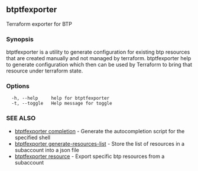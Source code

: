 ## btptfexporter

Terraform exporter for BTP

### Synopsis

btptfexporter is a utility to generate configuration for existing btp resources that are created manually and not managed by terraform. btptfexporter help to generate configuration which then can be used by Terraform to bring that resource under terraform state.
	

### Options

```
  -h, --help     help for btptfexporter
  -t, --toggle   Help message for toggle
```

### SEE ALSO

* [btptfexporter completion](btptfexporter_completion.md)	 - Generate the autocompletion script for the specified shell
* [btptfexporter generate-resources-list](btptfexporter_generate-resources-list.md)	 - Store the list of resources in a subaccount into a json file
* [btptfexporter resource](btptfexporter_resource.md)	 - Export specific btp resources from a subaccount

